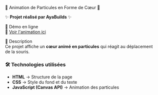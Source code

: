 💖 Animation de Particules en Forme de Cœur 💖

✨ **Projet réalisé par AyaBuilds** ✨  

🚀 Démo en ligne  
🔗 [Voir l'animation ici](https://ayabuilds.github.io/Particules-de-Coeur/)  

📜 Description  
Ce projet affiche un **cœur animé en particules** qui réagit au déplacement de la souris.  

### 🛠 Technologies utilisées  
- **HTML** → Structure de la page  
- **CSS** → Style du fond et du texte  
- **JavaScript (Canvas API)** → Animation des particules  
